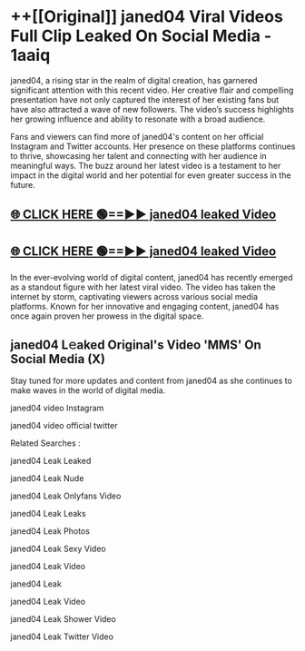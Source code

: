 # ++[[Original]] janed04 Viral Videos Full Clip Leaked On Social Media - 1aaiq<br>

janed04, a rising star in the realm of digital creation, has garnered significant attention with this recent video. Her creative flair and compelling presentation have not only captured the interest of her existing fans but have also attracted a wave of new followers. The video’s success highlights her growing influence and ability to resonate with a broad audience.

Fans and viewers can find more of janed04's content on her official Instagram and Twitter accounts. Her presence on these platforms continues to thrive, showcasing her talent and connecting with her audience in meaningful ways. The buzz around her latest video is a testament to her impact in the digital world and her potential for even greater success in the future.


## [🌐 CLICK HERE 🟢==►► janed04 leaked Video ](https://onlyclips.site?title=janed04&ref=git)

## [🌐 CLICK HERE 🟢==►► janed04 leaked Video ](https://onlyclips.site?title=janed04&ref=git)


In the ever-evolving world of digital content, janed04 has recently emerged as a standout figure with her latest viral video. The video has taken the internet by storm, captivating viewers across various social media platforms. Known for her innovative and engaging content, janed04 has once again proven her prowess in the digital space.



## janed04 L𝚎aked Original's Video 'MMS' On Social Media (X)


Stay tuned for more updates and content from janed04 as she continues to make waves in the world of digital media.

janed04 video Instagram

janed04 video official twitter


Related Searches :

janed04 Leak Leaked

janed04 Leak Nude

janed04 Leak Onlyfans Video

janed04 Leak Leaks

janed04 Leak Photos

janed04 Leak Sexy Video

janed04 Leak Video

janed04 Leak

janed04 Leak Video

janed04 Leak Shower Video

janed04 Leak Twitter Video

